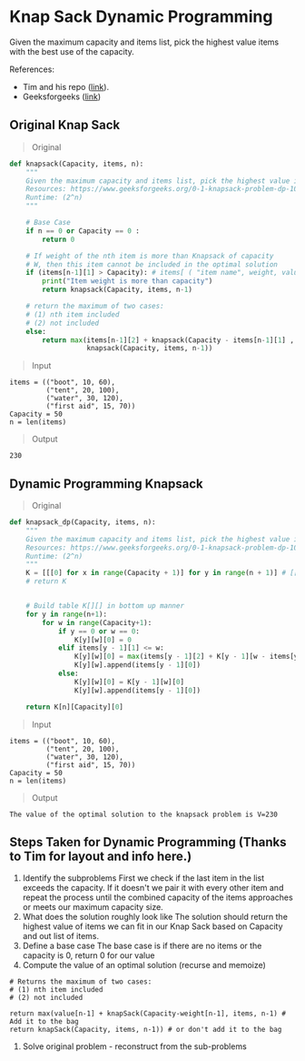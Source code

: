 # Knap Sack Dynamic Programming

Given the maximum capacity and items list, pick the highest value items with the best use of the capacity.

References:
* Tim and his repo ([link](https://github.com/daisukiyo/cs-2.2/blob/master/challenges/challenge-4/Part-1/README.md)).
* Geeksforgeeks ([link](https://www.geeksforgeeks.org/0-1-knapsack-problem-dp-10/))

## Original Knap Sack
> Original
```Python
def knapsack(Capacity, items, n):
    """
    Given the maximum capacity and items list, pick the highest value items with the best use of the capacity.
    Resources: https://www.geeksforgeeks.org/0-1-knapsack-problem-dp-10/
    Runtime: (2^n)
    """

    # Base Case
    if n == 0 or Capacity == 0 :
        return 0

    # If weight of the nth item is more than Knapsack of capacity
    # W, then this item cannot be included in the optimal solution
    if (items[n-1][1] > Capacity): # items[ ( "item name", weight, value ), ...]
        print("Item weight is more than capacity")
        return knapsack(Capacity, items, n-1)

    # return the maximum of two cases:
    # (1) nth item included
    # (2) not included
    else:
        return max(items[n-1][2] + knapsack(Capacity - items[n-1][1] , items, n-1),
                   knapsack(Capacity, items, n-1))
```
> Input
```
items = (("boot", 10, 60),
         ("tent", 20, 100),
         ("water", 30, 120),
         ("first aid", 15, 70))
Capacity = 50
n = len(items)
```

> Output
```
230
```

## Dynamic Programming Knapsack
> Original
```Python
def knapsack_dp(Capacity, items, n):
    """
    Given the maximum capacity and items list, pick the highest value items with the best use of the capacity. Using Dynamic programming.
    Resources: https://www.geeksforgeeks.org/0-1-knapsack-problem-dp-10/
    Runtime: (2^n)
    """
    K = [[[0] for x in range(Capacity + 1)] for y in range(n + 1)] # [[0, ...range(Capacity + 1)], ...range(n + 1)]
    # return K


    # Build table K[][] in bottom up manner
    for y in range(n+1):
        for w in range(Capacity+1):
            if y == 0 or w == 0:
                K[y][w][0] = 0
            elif items[y - 1][1] <= w:
                K[y][w][0] = max(items[y - 1][2] + K[y - 1][w - items[y-1][1]][0],  K[y-1][w][0])
                K[y][w].append(items[y - 1][0])
            else:
                K[y][w][0] = K[y - 1][w][0]
                K[y][w].append(items[y - 1][0])

    return K[n][Capacity][0]
```
> Input
```
items = (("boot", 10, 60),
         ("tent", 20, 100),
         ("water", 30, 120),
         ("first aid", 15, 70))
Capacity = 50
n = len(items)
```

> Output
```
The value of the optimal solution to the knapsack problem is V=230
```

## Steps Taken for Dynamic Programming (Thanks to Tim for layout and info here.)
1. Identify the subproblems
First we check if the last item in the list exceeds the capacity. If it doesn't we pair it with every other item and repeat the process until the combined capacity of the items approaches or meets our maximum capacity size.
1. What does the solution roughly look like
The solution should return the highest value of items we can fit in our Knap Sack based on Capacity and out list of items.
1. Define a base case
The base case is if there are no items or the capacity is 0, return 0 for our value
1. Compute the value of an optimal solution (recurse and memoize)
```
# Returns the maximum of two cases:
# (1) nth item included
# (2) not included

return max(value[n-1] + knapSack(Capacity-weight[n-1], items, n-1) # Add it to the bag
return knapSack(Capacity, items, n-1)) # or don't add it to the bag
```
1. Solve original problem - reconstruct from the sub-problems
